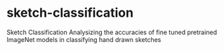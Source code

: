 # sketch-classification
Sketch Classification
Analysizing the accuracies of fine tuned pretrained ImageNet models in classifying hand drawn sketches
